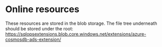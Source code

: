 # Online resources
These resources are stored in the blob storage.
The file tree underneath should be stored under the root: https://sqlopsextensions.blob.core.windows.net/extensions/azure-cosmosdb-ads-extension/
